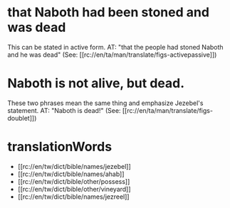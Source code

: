 # that Naboth had been stoned and was dead

This can be stated in active form. AT: "that the people had stoned Naboth and he was dead" (See: [[rc://en/ta/man/translate/figs-activepassive]])

# Naboth is not alive, but dead.

These two phrases mean the same thing and emphasize Jezebel's statement. AT: "Naboth is dead!" (See: [[rc://en/ta/man/translate/figs-doublet]])

# translationWords

* [[rc://en/tw/dict/bible/names/jezebel]]
* [[rc://en/tw/dict/bible/names/ahab]]
* [[rc://en/tw/dict/bible/other/possess]]
* [[rc://en/tw/dict/bible/other/vineyard]]
* [[rc://en/tw/dict/bible/names/jezreel]]